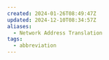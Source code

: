 ```yaml
---
created: 2024-01-26T08:49:47Z
updated: 2024-12-10T08:34:57Z
aliases:
  - Network Address Translation
tags:
  - abbreviation
---
```

